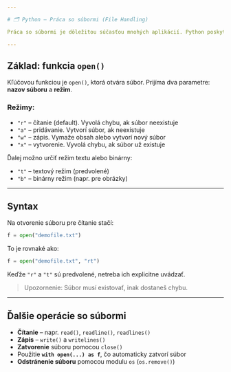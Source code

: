 ```yaml
---

# 🗂️ Python – Práca so súbormi (File Handling)

Práca so súbormi je dôležitou súčasťou mnohých aplikácií. Python poskytuje funkcie na **vytváranie**, **čítanie**, **aktualizáciu** aj **mazanie súborov**.

---
```


## Základ: funkcia `open()`

Kľúčovou funkciou je `open()`, ktorá otvára súbor.
Prijíma dva parametre: **nazov súboru** a **režim**.

### Režimy:

* `"r"` – čítanie (default). Vyvolá chybu, ak súbor neexistuje
* `"a"` – pridávanie. Vytvorí súbor, ak neexistuje
* `"w"` – zápis. Vymaže obsah alebo vytvorí nový súbor
* `"x"` – vytvorenie. Vyvolá chybu, ak súbor už existuje

Ďalej možno určiť režim textu alebo binárny:

* `"t"` – textový režim (predvolené)
* `"b"` – binárny režim (napr. pre obrázky) 

---

## Syntax

Na otvorenie súboru pre čítanie stačí:

```python
f = open("demofile.txt")
```

To je rovnaké ako:

```python
f = open("demofile.txt", "rt")
```

Keďže `"r"` a `"t"` sú predvolené, netreba ich explicitne uvádzať.

> Upozornenie: Súbor musí existovať, inak dostaneš chybu. 

---

## Ďalšie operácie so súbormi


* **Čítanie** – napr. `read()`, `readline()`, `readlines()`
* **Zápis** – `write()` a `writelines()`
* **Zatvorenie** súboru pomocou `close()`
* Použitie **`with open(...) as f`**, čo automaticky zatvorí súbor
* **Odstránenie súboru** pomocou modulu `os` (`os.remove()`)
